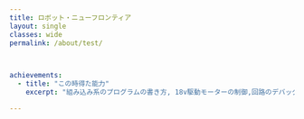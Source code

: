 ```yaml
---
title: ロボット・ニューフロンティア
layout: single
classes: wide
permalink: /about/test/

  

achievements:
  - title: "この時得た能力"
    excerpt: "組み込み系のプログラムの書き方, 18v駆動モーターの制御,回路のデバッグ方法,シリアル通信,PID制御"

---
```

